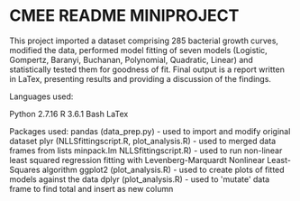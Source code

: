 # CMEE README MINIPROJECT 

This project imported a dataset comprising 285 bacterial growth curves, modified the data, performed model fitting of seven models (Logistic, Gompertz, Baranyi, Buchanan, Polynomial, Quadratic, Linear) and statistically tested them for goodness of fit. Final output is a report written in LaTex, presenting results and providing a discussion of the findings. 

Languages used:

Python 2.7.16
R 3.6.1
Bash
LaTex

Packages used:
pandas (data_prep.py) - used to import and modify original dataset
plyr (NLLSfittingscript.R, plot_analysis.R) - used to merged data frames from lists
minpack.lm NLLSfittingscript.R) - used to run non-linear least squared regression fitting with Levenberg-Marquardt  Nonlinear  Least-Squares  algorithm
ggplot2 (plot_analysis.R) - used to create plots of fitted models against the data
dplyr (plot_analysis.R) - used to 'mutate' data frame to find total and insert as new column
